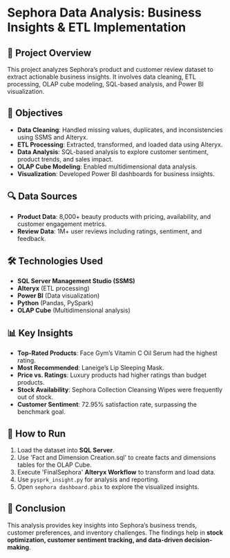 # Sephora Data Analysis: Business Insights & ETL Implementation

## 📌 Project Overview
This project analyzes Sephora’s product and customer review dataset to extract actionable business insights. It involves data cleaning, ETL processing, OLAP cube modeling, SQL-based analysis, and Power BI visualization.

## 🎯 Objectives
- **Data Cleaning**: Handled missing values, duplicates, and inconsistencies using SSMS and Alteryx.
- **ETL Processing**: Extracted, transformed, and loaded data using Alteryx.
- **Data Analysis**: SQL-based analysis to explore customer sentiment, product trends, and sales impact.
- **OLAP Cube Modeling**: Enabled multidimensional data analysis.
- **Visualization**: Developed Power BI dashboards for business insights.

## 🔍 Data Sources
- **Product Data**: 8,000+ beauty products with pricing, availability, and customer engagement metrics.
- **Review Data**: 1M+ user reviews including ratings, sentiment, and feedback.

## 🛠️ Technologies Used
- **SQL Server Management Studio (SSMS)**
- **Alteryx** (ETL processing)
- **Power BI** (Data visualization)
- **Python** (Pandas, PySpark)
- **OLAP Cube** (Multidimensional analysis)

## 📊 Key Insights
- **Top-Rated Products**: Face Gym’s Vitamin C Oil Serum had the highest rating.
- **Most Recommended**: Laneige’s Lip Sleeping Mask.
- **Price vs. Ratings**: Luxury products had higher ratings than budget products.
- **Stock Availability**: Sephora Collection Cleansing Wipes were frequently out of stock.
- **Customer Sentiment**: 72.95% satisfaction rate, surpassing the benchmark goal.
  
## 🚀 How to Run
1. Load the dataset into **SQL Server**.
2. Use 'Fact and Dimension Creation.sql' to create facts and dimensions tables for the OLAP Cube.
3. Execute 'FinalSephora' **Alteryx Workflow** to transform and load data.
4. Use `pysprk_insight.py` for analysis and reporting.
5. Open `sephora dashboard.pbix` to explore the visualized insights.

## 📜 Conclusion
This analysis provides key insights into Sephora’s business trends, customer preferences, and inventory challenges. The findings help in **stock optimization, customer sentiment tracking, and data-driven decision-making**.
